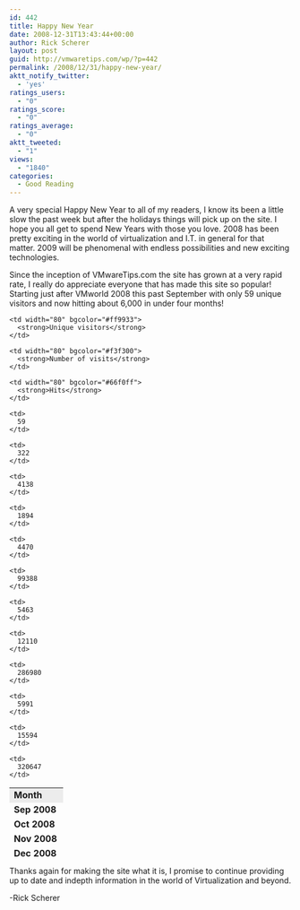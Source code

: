 ```yaml
---
id: 442
title: Happy New Year
date: 2008-12-31T13:43:44+00:00
author: Rick Scherer
layout: post
guid: http://vmwaretips.com/wp/?p=442
permalink: /2008/12/31/happy-new-year/
aktt_notify_twitter:
  - 'yes'
ratings_users:
  - "0"
ratings_score:
  - "0"
ratings_average:
  - "0"
aktt_tweeted:
  - "1"
views:
  - "1840"
categories:
  - Good Reading
---
```

A very special Happy New Year to all of my readers, I know its been a little slow the past week but after the holidays things will pick up on the site. I hope you all get to spend New Years with those you love. 2008 has been pretty exciting in the world of virtualization and I.T. in general for that matter. 2009 will be phenomenal with endless possibilities and new exciting technologies.

Since the inception of VMwareTips.com the site has grown at a very rapid rate, I really do appreciate everyone that has made this site so popular! Starting just after VMworld 2008 this past September with only 59 unique visitors and now hitting about 6,000 in under four months!

<table style="height: 124px;" border="0" width="474">
  <tr>
    <td width="80" bgcolor="#ececec">
      <strong>Month</strong>
    </td>
    
    <td width="80" bgcolor="#ff9933">
      <strong>Unique visitors</strong>
    </td>
    
    <td width="80" bgcolor="#f3f300">
      <strong>Number of visits</strong>
    </td>
    
    <td width="80" bgcolor="#66f0ff">
      <strong>Hits</strong>
    </td>
  </tr>
  
  <tr>
    <td>
      <strong>Sep 2008</strong>
    </td>
    
    <td>
      59
    </td>
    
    <td>
      322
    </td>
    
    <td>
      4138
    </td>
  </tr>
  
  <tr>
    <td>
      <strong>Oct 2008</strong>
    </td>
    
    <td>
      1894
    </td>
    
    <td>
      4470
    </td>
    
    <td>
      99388
    </td>
  </tr>
  
  <tr>
    <td>
      <strong>Nov 2008</strong>
    </td>
    
    <td>
      5463
    </td>
    
    <td>
      12110
    </td>
    
    <td>
      286980
    </td>
  </tr>
  
  <tr>
    <td>
      <strong><span class="currentday">Dec 2008</span></strong>
    </td>
    
    <td>
      5991
    </td>
    
    <td>
      15594
    </td>
    
    <td>
      320647
    </td>
  </tr>
</table>

Thanks again for making the site what it is, I promise to continue providing up to date and indepth information in the world of Virtualization and beyond.

-Rick Scherer